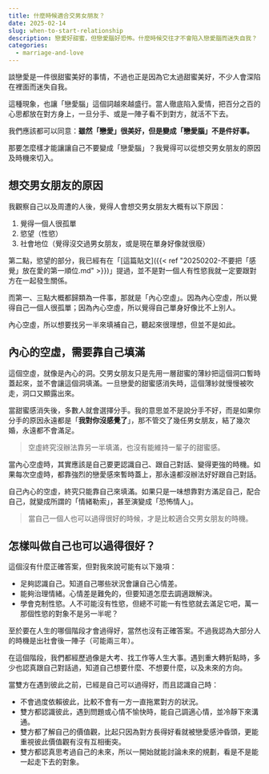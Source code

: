 ```yaml
---
title: 什麼時候適合交男女朋友？
date: 2025-02-14
slug: when-to-start-relationship
description: 戀愛好甜蜜，但戀愛腦好恐怖。什麼時候交往才不會陷入戀愛腦而迷失自我？
categories:
  - marriage-and-love
---
```


談戀愛是一件很甜蜜美好的事情，不過也正是因為它太過甜蜜美好，不少人會深陷在裡面而迷失自我。

這種現象，也讓「戀愛腦」這個詞越來越盛行。當人徹底陷入愛情，把百分之百的心思都放在對方身上，一旦分手、或是一陣子看不到對方，就活不下去。

我們應該都可以同意：**雖然「戀愛」很美好，但是變成「戀愛腦」不是件好事。**

那要怎麼樣才能讓讓自己不要變成「戀愛腦」？我覺得可以從想交男女朋友的原因及時機來切入。

## 想交男女朋友的原因

我觀察自己以及周遭的人後，覺得人會想交男女朋友大概有以下原因：

1. 覺得一個人很孤單
2. 慾望（性慾）
3. 社會地位（覺得沒交過男女朋友，或是現在單身好像就很廢）

第二點，慾望的部分，我已經有在「[這篇貼文]({{< ref "20250202-不要把「感覺」放在愛的第一順位.md" >}})」提過，並不是對一個人有性慾我就一定要跟對方在一起發生關係。

而第一、三點大概都歸類為一件事，那就是「內心空虛」。因為內心空虛，所以覺得自己一個人很孤單；因為內心空虛，所以覺得自己單身好像比不上別人。

內心空虛，所以想要找另一半來填補自己，聽起來很理想，但並不是如此。

## 內心的空虛，需要靠自己填滿

這個空虛，就像是內心的洞。交男女朋友只是先用一層甜蜜的薄紗把這個洞口暫時蓋起來，並不會讓這個洞填滿。一旦戀愛的甜蜜感消失時，這個薄紗就慢慢被吹走，洞口又顯露出來。

當甜蜜感消失後，多數人就會選擇分手。我的意思並不是說分手不好，而是如果你分手的原因永遠都是「**我對你沒感覺了**」，那不管交了幾任男女朋友，結了幾次婚，永遠都不會滿足。

> 空虛終究沒辦法靠另一半填滿，也沒有能維持一輩子的甜蜜感。

當內心空虛時，其實應該是自己要更認識自己、跟自己對話、變得更強的時機。如果每次空虛時，都靠強烈的戀愛感來暫時蓋上，那永遠都沒辦法好好跟自己對話。

自己內心的空虛，終究只能靠自己來填滿。如果只是一味想靠對方滿足自己，配合自己，就變成所謂的「情緒勒索」，甚至演變成「恐怖情人」。

> 當自己一個人也可以過得很好的時候，才是比較適合交男女朋友的時機。

## 怎樣叫做自己也可以過得很好？

這個沒有什麼正確答案，但對我來說可能有以下幾項：

- 足夠認識自己。知道自己哪些狀況會讓自己心情差。
- 能夠治理情緒。心情差是難免的，但要知道怎麼去調適跟解決。
- 學會克制性慾。人不可能沒有性慾，但總不可能一有性慾就去滿足它吧，萬一那個性慾的對象不是另一半呢？

至於要在人生的哪個階段才會過得好，當然也沒有正確答案。不過我認為大部分人的時機是出社會後一陣子（可能兩三年）。

在這個階段，我們都經歷過像是大考、找工作等人生大事。遇到重大轉折點時，多少也認真跟自己對話過，知道自己想要什麼、不想要什麼，以及未來的方向。

當雙方在遇到彼此之前，已經是自己可以過得好，而且認識自己時：

- 不會過度依賴彼此，比較不會有一方一直拖累對方的狀況。
- 雙方都認識彼此，遇到問題或心情不愉快時，能自己調適心情，並冷靜下來溝通。
- 雙方都了解自己的價值觀，比起只因為對方長得好看就被戀愛感沖昏頭，更能重視彼此價值觀有沒有互相衝突。
- 雙方都認真思考過自己的未來，所以一開始就能討論未來的規劃，看是不是能一起走下去的對象。
